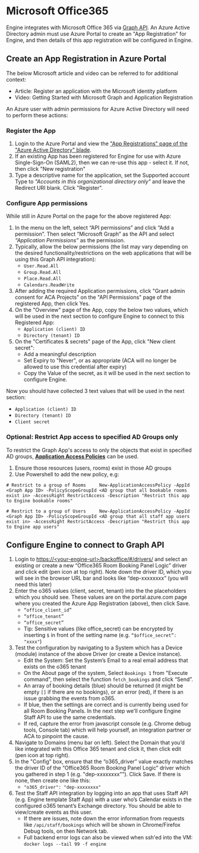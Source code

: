 # Microsoft Office365

Engine integrates with Microsoft Office 365 via [Graph API](https://docs.microsoft.com/en-us/graph/overview). An Azure Active Directory admin must use Azure Portal to create an "App Registration" for Engine, and then details of this app registration will be configured in Engine.

## Create an App Registration in Azure Portal

The below Microsoft article and video can be referred to for additional context:

* Article: Register an application with the Microsoft identity platform
* Video: Getting Started with Microsoft Graph and Application Registration

An Azure user with admin permissions for Azure Active Directory will need to perform these actions:

### Register the App

1. Login to the Azure Portal and view the ["App Registrations" page of the "Azure Active Directory" blade](https://portal.azure.com/#blade/Microsoft_AAD_IAM/ActiveDirectoryMenuBlade/RegisteredApps).
2. If an existing App has been registered for Engine for use with Azure Single-Sign-On \(SAML2\), then we can re-use this app - select it. If not, then click "New registration"
3. Type a descriptive name for the application, set the Supported account Type to _"Accounts in this organizational directory only"_ and leave the Redirect URI blank. Click "Register".

### Configure App permissions

While still in Azure Portal on the page for the above registered App:

1. In the menu on the left, select “API permissions” and click “Add a permission”. Then select “Microsoft Graph” as the API and select _“Application Permissions”_ as the permission.
2. Typically, allow the below permissions \(the list may vary depending on the desired functionality/restrictions on the web applications that will be using this Graph API integration\):
   * `User.Read.All`
   * `Group.Read.All`
   * `Place.Read.All`
   * `Calendars.ReadWrite`
3. After adding the required Application permissions, click "Grant admin consent for ACA Projects" on the "API Permissions" page of the registered App, then click Yes.
4. On the "Overview" page of the App, copy the below two values, which will be used in the next section to configure Engine to connect to this Registered App:
   * `Application (client) ID`
   * `Directory (tenant) ID`
5. On the "Certificates & secrets" page of the App, click "New client secret":
   * Add a meaningful description
   * Set Expiry to "Never", or as appropriate \(ACA will no longer be allowed to use this credential after expiry\)
   * Copy the Value of the secret, as it will be used in the next section to configure Engine.

Now you should have collected 3 text values that will be used in the next section:

* `Application (client) ID`
* `Directory (tenant) ID`
* `Client secret`

### Optional: Restrict App access to specified AD Groups only

To restrict the Graph App's access to only the objects that exist in specified AD groups, [**Application Access Policies**](https://docs.microsoft.com/en-us/powershell/module/exchange/organization/new-applicationaccesspolicy?view=exchange-ps) can be used.

1. Ensure those resources \(users, rooms\) exist in those AD groups 
2. Use Powershell to add the new policy, e.g:

`# Restrict to a group of Rooms    
New-ApplicationAccessPolicy -AppId <Graph App ID> -PolicyScopeGroupId <AD group that all bookable rooms exist in> -AccessRight RestrictAccess -Description "Restrict this app to Engine bookable rooms"`

`# Restrict to a group of Users    
New-ApplicationAccessPolicy -AppId <Graph App ID> -PolicyScopeGroupId <AD group that all staff app users exist in> -AccessRight RestrictAccess -Description "Restrict this app to Engine app users"`

## Configure Engine to connect to Graph API

1. Login to [https://&lt;your-engine-url&gt;/backoffice/\#/drivers/](https://<your-engine-url>/backoffice/#/drivers/) and select an existing or create a new “Office365 Room Booking Panel Logic” driver and click edit \(pen icon at top right\). Note down the driver ID, which you will see in the browser URL bar and looks like “dep-xxxxxxxx” \(you will need this later\)
2. Enter the o365 values \(client, secret, tenant\) into the the placeholders which you should see. These values are on the portal.azure.com page where you created the Azure App Registration \(above\), then click Save.
   * `“office_client_id”`
   * `“office_tenant”`
   * `“office_secret”`
   * Tip: Sensitive values \(like office\_secret\) can be encrypted by inserting `$` in front of the setting name \(e.g. `“$office_secret”: "xxxx"`\)
3. Test the configuration by navigating to a System which has a Device \(module\) instance of the above Driver \(or create a Device instance\).
   * Edit the System: Set the System’s Email to a real email address that exists on the o365 tenant
   * On the About page of the system, Select `Bookings 1` from "Execute command", then select the function `fetch_bookings` and click “Send”. 
   * An array of booking details \(blue\) should be returned \(it might be empty `[]` if there are no bookings\), or an error \(red\), if there is an issue grabbing the events from o365.
   * If blue, then the settings are correct and is currently being used for all Room Booking Panels. In the next step we'll configure Engine Staff API to use the same credentials.
   * If red, capture the error from javascript console \(e.g. Chrome debug tools, Console tab\) which will help yourself, an integration partner or ACA to pinpoint the cause.
4. Navigate to Domains \(menu bar on left\). Select the Domain that you’d like integrated with this Office 365 tenant and click it, then click edit \(pen icon at top right\).
5. In the "Config" box, ensure that the “o365\_driver” value exactly matches the driver ID of the “Office365 Room Booking Panel Logic” driver which you gathered in step 1 \(e.g. "dep-xxxxxxxx”"\). Click Save. If there is none, then create one like this:
   * `"o365_driver": "dep-xxxxxxxx"`
6. Test the Staff API integration by logging into an app that uses Staff API \(e.g. Engine template Staff App\) with a user who’s Calendar exists in the configured o365 tenant’s Exchange directory. You should be able to view/create events as this user.
   * If there are issues, note down the error information from requests like `/api/staff/bookings` which will be shown in Chrome/Firefox Debug tools, on then Network tab.
   * Full backend error logs can also be viewed when ssh'ed into the VM: `docker logs --tail 99 -f engine`

